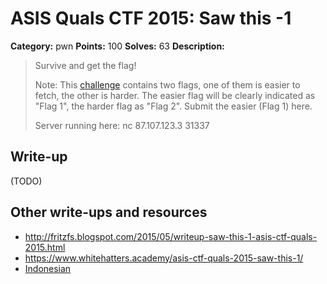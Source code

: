 # ASIS Quals CTF 2015: Saw this -1

**Category:** pwn
**Points:** 100
**Solves:** 63
**Description:**

> Survive and get the flag!
>
> Note: This [challenge](http://tasks.asis-ctf.ir/sawthis_cdc323fa79278bcd63e91156dd83e91c) contains two flags, one of them is easier to
> fetch, the other is harder. The easier flag will be clearly indicated
> as "Flag 1", the harder flag as "Flag 2". Submit the easier (Flag 1)
> here.
> 
> Server running here:
> nc 87.107.123.3 31337

## Write-up

(TODO)

## Other write-ups and resources

* <http://fritzfs.blogspot.com/2015/05/writeup-saw-this-1-asis-ctf-quals-2015.html>
* <https://www.whitehatters.academy/asis-ctf-quals-2015-saw-this-1/>
* [Indonesian](https://github.com/rentjongteam/write-ups-2015/tree/master/asis-quals-2015/saw-this-1)
